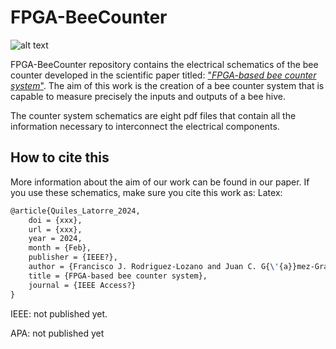 # FPGA-BeeCounter
![alt text](https://github.com/FJ-Rodriguez-Lozano/FPGA-BeeCounter/blob/main/RepositoryImage.png?raw=true)

FPGA-BeeCounter repository contains the electrical schematics of the bee counter developed in the scientific paper titled: ["*FPGA-based bee counter system*"](link). The aim of this work is the creation of a bee counter system that is capable to measure precisely the inputs and outputs of a bee hive.

The counter system schematics are eight pdf files that contain all the information necessary to interconnect the electrical components.

## How to cite this
More information about the aim of our work can be found in our paper. If you use these schematics, make sure you cite this work as:
Latex:
```latex
@article{Quiles_Latorre_2024,
	doi = {xxx},
	url = {xxx},
	year = 2024,
	month = {Feb},
	publisher = {IEEE?},
	author = {Francisco J. Rodriguez-Lozano and Juan C. G{\'{a}}mez-Granados and H{\'{e}}ctor Mart{\'{\i}}nez and Jose M. Palomares and Joaqu{\'{\i}}n Olivares},
	title = {FPGA-based bee counter system},
	journal = {IEEE Access?}
}
```
IEEE: not published yet.

APA: not published yet
